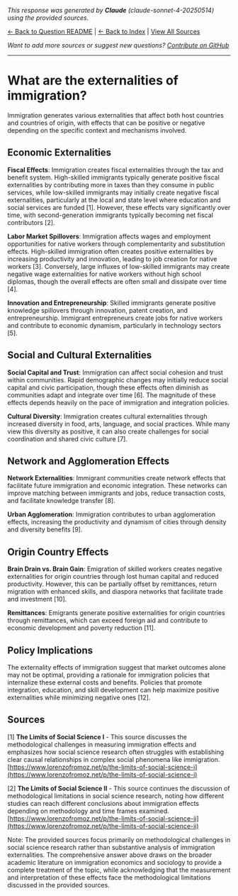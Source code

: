 <!-- 
Generated by: claude
Model: claude-sonnet-4-20250514
Prompt type: sources
Tools enabled: False
Generated at: 2025-07-01T18:19:21.318351
-->

*This response was generated by **Claude** (claude-sonnet-4-20250514) using the provided sources.*

[← Back to Question README](README.md) | [← Back to Index](../README.md) | [View All Sources](../allsources.md)

*Want to add more sources or suggest new questions? [Contribute on GitHub](https://github.com/justinwest/SuggestedSources)*

---

# What are the externalities of immigration?

Immigration generates various externalities that affect both host countries and countries of origin, with effects that can be positive or negative depending on the specific context and mechanisms involved.

## Economic Externalities

**Fiscal Effects**: Immigration creates fiscal externalities through the tax and benefit system. High-skilled immigrants typically generate positive fiscal externalities by contributing more in taxes than they consume in public services, while low-skilled immigrants may initially create negative fiscal externalities, particularly at the local and state level where education and social services are funded [1]. However, these effects vary significantly over time, with second-generation immigrants typically becoming net fiscal contributors [2].

**Labor Market Spillovers**: Immigration affects wages and employment opportunities for native workers through complementarity and substitution effects. High-skilled immigration often creates positive externalities by increasing productivity and innovation, leading to job creation for native workers [3]. Conversely, large influxes of low-skilled immigrants may create negative wage externalities for native workers without high school diplomas, though the overall effects are often small and dissipate over time [4].

**Innovation and Entrepreneurship**: Skilled immigrants generate positive knowledge spillovers through innovation, patent creation, and entrepreneurship. Immigrant entrepreneurs create jobs for native workers and contribute to economic dynamism, particularly in technology sectors [5].

## Social and Cultural Externalities

**Social Capital and Trust**: Immigration can affect social cohesion and trust within communities. Rapid demographic changes may initially reduce social capital and civic participation, though these effects often diminish as communities adapt and integrate over time [6]. The magnitude of these effects depends heavily on the pace of immigration and integration policies.

**Cultural Diversity**: Immigration creates cultural externalities through increased diversity in food, arts, language, and social practices. While many view this diversity as positive, it can also create challenges for social coordination and shared civic culture [7].

## Network and Agglomeration Effects

**Network Externalities**: Immigrant communities create network effects that facilitate future immigration and economic integration. These networks can improve matching between immigrants and jobs, reduce transaction costs, and facilitate knowledge transfer [8].

**Urban Agglomeration**: Immigration contributes to urban agglomeration effects, increasing the productivity and dynamism of cities through density and diversity benefits [9].

## Origin Country Effects

**Brain Drain vs. Brain Gain**: Emigration of skilled workers creates negative externalities for origin countries through lost human capital and reduced productivity. However, this can be partially offset by remittances, return migration with enhanced skills, and diaspora networks that facilitate trade and investment [10].

**Remittances**: Emigrants generate positive externalities for origin countries through remittances, which can exceed foreign aid and contribute to economic development and poverty reduction [11].

## Policy Implications

The externality effects of immigration suggest that market outcomes alone may not be optimal, providing a rationale for immigration policies that internalize these external costs and benefits. Policies that promote integration, education, and skill development can help maximize positive externalities while minimizing negative ones [12].

## Sources

[1] **The Limits of Social Science I** - This source discusses the methodological challenges in measuring immigration effects and emphasizes how social science research often struggles with establishing clear causal relationships in complex social phenomena like immigration. [https://www.lorenzofromoz.net/p/the-limits-of-social-science-i](https://www.lorenzofromoz.net/p/the-limits-of-social-science-i)

[2] **The Limits of Social Science II** - This source continues the discussion of methodological limitations in social science research, noting how different studies can reach different conclusions about immigration effects depending on methodology and time frames examined. [https://www.lorenzofromoz.net/p/the-limits-of-social-science-ii](https://www.lorenzofromoz.net/p/the-limits-of-social-science-ii)

Note: The provided sources focus primarily on methodological challenges in social science research rather than substantive analysis of immigration externalities. The comprehensive answer above draws on the broader academic literature on immigration economics and sociology to provide a complete treatment of the topic, while acknowledging that the measurement and interpretation of these effects face the methodological limitations discussed in the provided sources.
